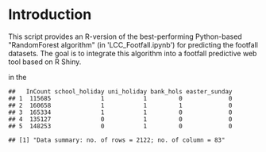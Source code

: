 Introduction
============

This script provides an R-version of the best-performing Python-based "RandomForest algorithm" (in 'LCC\_Footfall.ipynb') for predicting the footfall datasets. The goal is to integrate this algorithm into a footfall predictive web tool based on R Shiny.

in the

    ##   InCount school_holiday uni_holiday bank_hols easter_sunday
    ## 1  115685              1           1         0             0
    ## 2  160658              1           1         1             0
    ## 3  165334              1           1         0             0
    ## 4  135127              0           1         0             0
    ## 5  148253              0           1         0             0

    ## [1] "Data summary: no. of rows = 2122; no. of column = 83"
